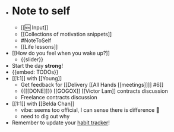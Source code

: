 - # Note to self
    - [[🆕 Input]]
    - [[Collections of motivation snippets]]
    - #NoteToSelf
    - [[Life lessons]]
- [[How do you feel when you wake up?]]
    - {{slider}}
- Start the day **strong**!
- {{embed: TODOs}}
- [[1:1]] with [[Young]]
    - Get feedback for [[Delivery [[All Hands [[meetings]]]] #6]]
    - {{[[DONE]]}} [[GOGOX]] [[Victor Lam]] contracts  discussion
    - Freelance contracts discussion
- [[1:1]] with [[Belda Chan]]
    - vibe: seems too official, I can sense there is difference 🤔
    - need to dig out why
- Remember to update your [habit tracker](https://docs.google.com/spreadsheets/d/1rVOW_AvAsjRBhm2VjXzHcHkOJ14dviBUIPj3M5xvICs/edit#gid=1376149734)!
